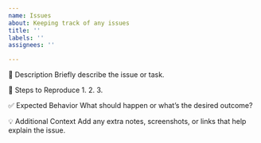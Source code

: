 ```yaml
---
name: Issues
about: Keeping track of any issues
title: ''
labels: ''
assignees: ''

---
```


📝 Description
Briefly describe the issue or task.

 🔁 Steps to Reproduce
1. 
2. 
3. 

 ✅ Expected Behavior
What should happen or what’s the desired outcome?

💡 Additional Context
Add any extra notes, screenshots, or links that help explain the issue.

